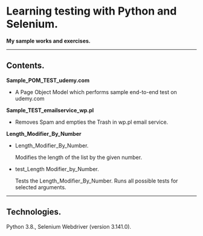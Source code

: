 # Learning testing with Python and Selenium.
**My sample works and exercises.**

---

## Contents.
**Sample_POM_TEST_udemy.com**
- A Page Object Model which performs sample end-to-end test on udemy.com

**Sample_TEST_emailservice_wp.pl**
- Removes Spam and empties the Trash in wp.pl email service.

**Length_Modifier_By_Number**
- Length_Modifier_By_Number.

  Modifies the length of the list by the given number.
- test_Length Modifier_by_Number.

  Tests the Length_Modifier_By_Number. Runs all possible tests for selected arguments.

---

## Technologies.
Python 3.8.,
Selenium Webdriver (version 3.141.0).
